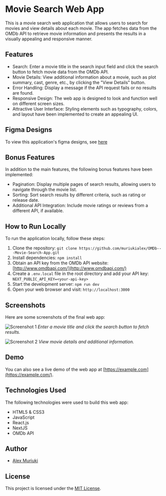 # Movie Search Web App

This is a movie search web application that allows users to search for movies and view details about each movie. The app fetches data from the OMDb API to retrieve movie information and presents the results in a visually appealing and responsive manner.

## Features

-   Search: Enter a movie title in the search input field and click the search button to fetch movie data from the OMDb API.
-   Movie Details: View additional information about a movie, such as plot summary, cast, genre, etc., by clicking the "View Details" button.
-   Error Handling: Display a message if the API request fails or no results are found.
-   Responsive Design: The web app is designed to look and function well on different screen sizes.
-   Attractive User Interface: Styling elements such as typography, colors, and layout have been implemented to create an appealing UI.

## Figma Designs

To view this application's figma designs, see [here](https://www.figma.com/file/1ZmjqONKzVaIGTSECqMgsI/Movie-Search-Application?type=design&node-id=0%3A1&t=jScQFcssX3guiNF6-1)

## Bonus Features

In addition to the main features, the following bonus features have been implemented:

-   Pagination: Display multiple pages of search results, allowing users to navigate through the movie list.
-   Sorting: Sort search results by different criteria, such as rating or release date.
-   Additional API Integration: Include movie ratings or reviews from a different API, if available.

## How to Run Locally

To run the application locally, follow these steps:

1. Clone the repository: `git clone https://github.com/muriukialex/OMDb---Movie-Search-App.git`
2. Install dependencies: `npm install`
3. Obtain an API key from the OMDb API website: [http://www.omdbapi.com/](http://www.omdbapi.com/)
4. Create a `.env.local` file in the root directory and add your API key: `NEXT_PUBLIC_API_KEY=<your-api-key>`
5. Start the development server: `npm run dev`
6. Open your web browser and visit: `http://localhost:3000`

## Screenshots

Here are some screenshots of the final web app:

![Screenshot 1](https://chat.openai.com/c/screenshots/screenshot1.png)
_Enter a movie title and click the search button to fetch results._

![Screenshot 2](https://chat.openai.com/c/screenshots/screenshot2.png)
_View movie details and additional information._

## Demo

You can also see a live demo of the web app at [https://example.com](https://example.com/).

## Technologies Used

The following technologies were used to build this web app:

-   HTML5 & CSS3
-   JavaScript
-   React.js
-   NextJS
-   OMDb API

## Author

-   [Alex Muriuki](https://github.com/muriukialex)

## License

This project is licensed under the [MIT License](https://chat.openai.com/c/LICENSE).

